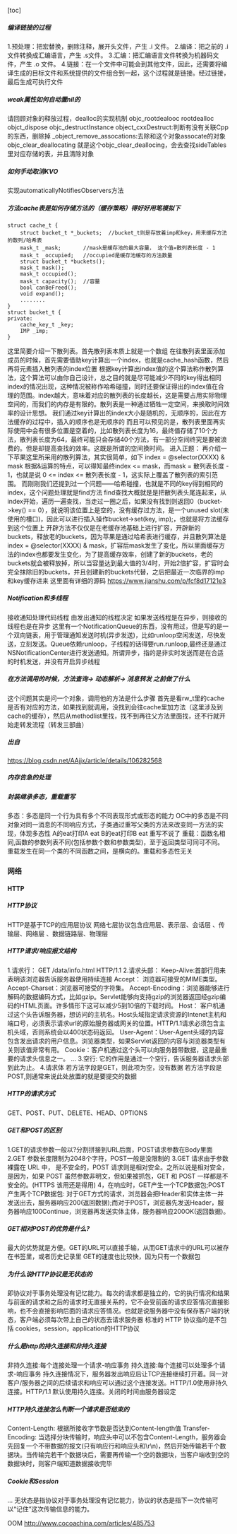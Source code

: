 [toc]
##### 编译链接的过程
1.预处理：把宏替换，删除注释，展开头文件，产生 .i 文件。
2.编译：把之前的 .i 文件转换成汇编语言，产生 .s文件。
3.汇编：把汇编语言文件转换为机器码文件，产生 .o 文件。
4.链接：在一个文件中可能会到其他文件，因此，还需要将编译生成的目标文件和系统提供的文件组合到一起，这个过程就是链接。经过链接，最后生成可执行文件

##### weak属性如何自动置nil的
请回顾对象的释放过程，dealloc的实现机制
objc_rootdealooc
rootdealloc
objct_dispose
objc_destructInstance
    object_cxxDestruct:判断有没有关联Cpp的东西，删除掉
    _object_remove_assocations:去除和这个对象assocate的对象
    objc_clear_deallocating
就是这个objc_clear_deallocing，会去查找sideTables里对应存储的表，并且清除对象

##### 如何手动取消KVO
实现automaticallyNotifiesObservers方法

##### 方法cache表是如何存储方法的（缓存策略）得好好用笔模拟下
```
struct cache_t {
    struct bucket_t *_buckets;  //bucket_t则是存放着imp和key，用来缓存方法的散列/哈希表
    mask_t _mask;       //mask是缓存池的最大容量， 这个值=散列表长度 - 1
    mask_t _occupied;   //occupied是缓存池缓存的方法数量
    struct bucket_t *buckets();
    mask_t mask();
    mask_t occupied();
    mask_t capacity();  //容量
    bool canBeFreed();
    void expand();
    ........
}
struct bucket_t {
private:
    cache_key_t _key;
    IMP _imp;
}
```
这里简要介绍一下散列表。首先散列表本质上就是一个数组
在往散列表里面添加成员的时候，首先需要借助key计算出一个index，也就是cache_hash函数，然后再将元素插入散列表的index位置
根据key计算出index值的这个算法称作散列算法，这个算法可以由你自己设计，总之目的就是尽可能减少不同的key得出相同index的情况出现，这种情况被称作哈希碰撞，同时还要保证得出的index值在合理的范围。index越大，意味着对应的散列表的长度越长，这是需要占用实际物理空间的，而我们的内存是有限的。散列表是一种通过牺牲一定空间，来换取时间效率的设计思想。
我们通过key计算出的index大小是随机的，无顺序的，因此在方法缓存的过程中，插入的顺序也是无顺序的
而且可以预见的是，散列表里面再实际使用中会有很多位置是空着的，比如散列表长度为16，最终值存储了10个方法，散列表长度为64，最终可能只会存储40个方法，有一部分空间终究是要被浪费的。但是却提高查找的效率。这既是所谓的空间换时间。
进入正题：
再介绍一下苹果这里所采用的散列算法，其实很简单，如下
index = @selector(XXXX) & mask
根据&运算的特点，可以得知最终index <= mask，而mask = 散列表长度 - 1，也就是说 0 <= index <= 散列表长度 - 1，这实际上覆盖了散列表的索引范围。
而刚刚我们还提到过一个问题——哈希碰撞，也就是不同的key得到相同的index，这个问题处理就是find方法
find查找大概就是是把散列表头尾连起来，从index开始，遍历一遍查找，当走过一圈之后，如果没有找到则返回0（bucket->key() == 0），就说明该位置上是空的，没有缓存过方法，是一个unused slot(未使用的槽口)，因此可以进行插入操作bucket->set(key, imp);，也就是将方法缓存到这个位置上
开辟方法不仅仅是在老缓存池基础上进行扩容，开辟新的buckets，释放老的buckets，因为苹果是通过哈希表进行缓存，并且散列算法是index = @selector(XXXX) & mask，扩容后mask发生了变化，所以里面缓存方法的index也都要发生变化，为了提高缓存效率，创建了新的buckets，老的buckets就会被释放掉，所以当容量达到最大值的3/4时，开始2倍扩容，扩容时会完全抹除旧的buckets，并且创建新的buckets代替，之后把最近一次临界的imp和key缓存进来
这里面有详细的源码
https://www.jianshu.com/p/fcf8d17121e3

##### Notification和多线程
接收通知处理代码线程 由发出通知的线程决定
如果发送线程是在异步，则接收的线程也是在异步
这里有一个NotificationQueue的东西，没有用过，但是写的是一个双向链表，用于管理通知发送时机(异步发送)，比如runloop空闲发送，尽快发送，立刻发送。Queue依赖runloop，子线程的话得要run.runloop,最终还是通过NSNotificationCenter进行发送通知。所谓异步，指的是非实时发送而是在合适的时机发送，并没有开启异步线程

##### 在方法调用的时候，方法查询-> 动态解析-> 消息转发 之前做了什么
这个问题其实是问一个对象，调用他的方法是什么步骤
首先是看rw_t里的cache是否有对应的方法，如果找到就调用，没找到会往cache里加方法（这里涉及到cache的缓存），然后从methodlist里找，找不到再往父方法里面找，还不行就开始走转发流程（转发三部曲）

##### 出自
https://blog.csdn.net/AAjjx/article/details/106282568

##### 内存告急的处理

##### 封装继承多态，重载重写
多态：多态是同一个行为具有多个不同表现形式或形态的能力
OC中的多态是不同对象对同一消息的不同响应方式，子类通过重写父类的方法来改变同一方法的实现，体现多态性
A的eat打印A eat
B的eat打印B eat
重写不说了
重载：函数名相同,函数的参数列表不同(包括参数个数和参数类型)，至于返回类型可同可不同。重载发生在同一个类的不同函数之间，是横向的。重载和多态性无关


### 网络

#### HTTP
##### HTTP协议
HTTP是基于TCP的应用层协议
网络七层协议包含应用层、表示层、会话层 、传输层、网络层 、数据链路层、物理层

##### HTTP请求/响应报文结构
1.请求行：
GET /data/info.html HTTP/1.1
2.请求头部：
Keep-Alive:首部行用来表明该浏览器告诉服务器使用持续连接
Accept： 浏览器可接受的MIME类型。
Accept-Charset：浏览器可接受的字符集。
Accept-Encoding：浏览器能够进行解码的数据编码方式，比如gzip。Servlet能够向支持gzip的浏览器返回经gzip编码的HTML页面。许多情形下这可以减少5到10倍的下载时间。
Host： 客户机通过这个头告诉服务器，想访问的主机名。Host头域指定请求资源的Intenet主机和端口号，必须表示请求url的原始服务器或网关的位置。HTTP/1.1请求必须包含主机头域，否则系统会以400状态码返回。
User-Agent：User-Agent头域的内容包含发出请求的用户信息。浏览器类型，如果Servlet返回的内容与浏览器类型有关则该值非常有用。
Cookie：客户机通过这个头可以向服务器带数据，这是最重要的请求头信息之一。
...
3.空行:
它的作用是通过一个空行，告诉服务器请求头部到此为止。
4.请求体
若方法字段是GET，则此项为空，没有数据
若方法字段是POST,则通常来说此处放置的就是要提交的数据

##### HTTP的请求方式
GET、POST、PUT、DELETE、HEAD、OPTIONS

##### GET和POST的区别
1.GET的请求参数一般以?分割拼接到URL后面，POST请求参数在Body里面
2.GET 参数长度限制为2048个字符，POST一般是没限制的
3.GET 请求由于参数裸露在 URL 中， 是不安全的，POST 请求则是相对安全。之所以说是相对安全，是因为，如果 POST 虽然参数非明文，但如果被抓包，GET 和 POST 一样都是不 安全的。(HTTPS 该用还是得用)
4，在响应时，GET产生一个TCP数据包;POST产生两个TCP数据包:
对于GET方式的请求，浏览器会把Header和实体主体一并发送出去，服务器响应200(返回数据);而对于POST，浏览器先发送Header，服务器响应100Continue，浏览器再发送实体主体，服务器响应200OK(返回数据)。

##### GET相对POST的优势是什么?
最大的优势就是方便。GET的URL可以直接手输，从而GET请求中的URL可以被存在书签里，或者历史记录里
GET的速度也比较快，因为只有一个数据包

##### 为什么说HTTP协议是无状态的
即协议对于事务处理没有记忆能力。每次的请求都是独立的，它的执行情况和结果与前面的请求和之后的请求时无直接关系的，它不会受前面的请求应答情况直接影响，也不会直接影响后面的请求应答情况。也就是说服务器中没有保存客户端的状态，客户端必须每次带上自己的状态去请求服务器
标准的 HTTP 协议指的是不包括 cookies，session，application的HTTP协议

##### 什么是http的持久连接和非持久连接
非持久连接:每个连接处理一个请求-响应事务
持久连接:每个连接可以处理多个请求-响应事务
持久连接情况下，服务器发出响应后让TCP连接继续打开着。同一对客户/服务器之间的后续请求和响应可以通过这个连接发送。HTTP/1.0使用非持久连接。HTTP/1.1 默认使用持久连接<keep-alive>。关闭的时间由服务器设定

##### HTTP持久连接怎么判断一个请求是否结束的
Content-Length:
根据所接收字节数是否达到Content-length值
Transfer-Encoding:
当选择分块传输时，响应头中可以不包含Content-Length，服务器会先回复一个不带数据的报文(只有响应行和响应头和\r\n)，然后开始传输若干个数据块。当传输完若干个数据块后，需要再传输一个空的数据块，当客户端收到空的数据块时，则客户端知道数据接收完毕

##### Cookie和Session
...
无状态是指协议对于事务处理没有记忆能力，协议的状态是指下一次传输可以“记住”这次传输信息的能力。








OOM
http://www.cocoachina.com/articles/485753